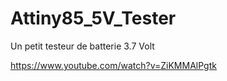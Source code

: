 # Attiny85_5V_Tester
Un petit testeur de batterie 3.7 Volt 

https://www.youtube.com/watch?v=ZiKMMAlPgtk


